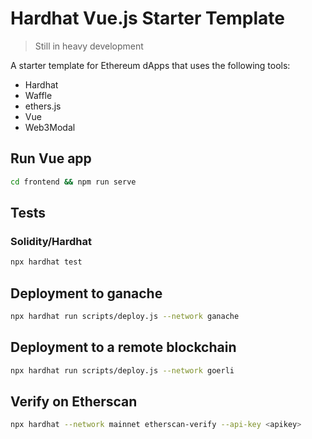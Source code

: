 # Hardhat Vue.js Starter Template

> Still in heavy development

A starter template for Ethereum dApps that uses the following tools:

- Hardhat
- Waffle
- ethers.js
- Vue
- Web3Modal

## Run Vue app

```bash
cd frontend && npm run serve
```

## Tests

### Solidity/Hardhat

```bash
npx hardhat test
```

## Deployment to ganache

```bash
npx hardhat run scripts/deploy.js --network ganache
```

## Deployment to a remote blockchain

```bash
npx hardhat run scripts/deploy.js --network goerli
```

## Verify on Etherscan

```bash
npx hardhat --network mainnet etherscan-verify --api-key <apikey>
```

